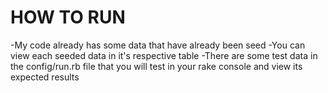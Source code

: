 # HOW TO RUN

-My code already has some data that have already been seed
-You can view each seeded data in it's respective table
-There are some test data in the config/run.rb file that you will test in your rake console and view its expected results
